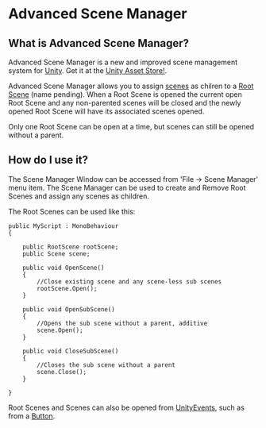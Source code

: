 # Advanced Scene Manager

## What is Advanced Scene Manager?
Advanced Scene Manager is a new and improved scene management system for [Unity](https://unity.com/). Get it at the [Unity Asset Store!](https://assetstore.unity.com/).

Advanced Scene Manager allows you to assign [scenes](https://github.com/Zumwani/advanced-scene-manager/wiki/Scene) as chilren to a [Root Scene](https://github.com/Zumwani/advanced-scene-manager/wiki/Root-Scene) (name pending). 
When a Root Scene is opened the current open Root Scene and any non-parented scenes will be closed and the newly opened Root Scene will have its associated scenes opened.

Only one Root Scene can be open at a time, but scenes can still be opened without a parent.

## How do I use it?
The Scene Manager Window can be accessed from 'File -> Scene Manager' menu item. The Scene Manager can be used to create and Remove Root Scenes and assign any scenes as children.

The Root Scenes can be used like this:
```
public MyScript : MonoBehaviour
{
    
    public RootScene rootScene;
    public Scene scene;
    
    public void OpenScene()
    {
        //Close existing scene and any scene-less sub scenes
        rootScene.Open();
    }
    
    public void OpenSubScene()
    {
        //Opens the sub scene without a parent, additive
        scene.Open();
    }
    
    public void CloseSubScene()
    {
        //Closes the sub scene without a parent
        scene.Close();
    }
    
}
```
Root Scenes and Scenes can also be opened from [UnityEvents](https://docs.unity3d.com/Manual/UnityEvents.html), such as from a [Button](https://docs.unity3d.com/Packages/com.unity.ugui@1.0/manual/script-Button.html).
